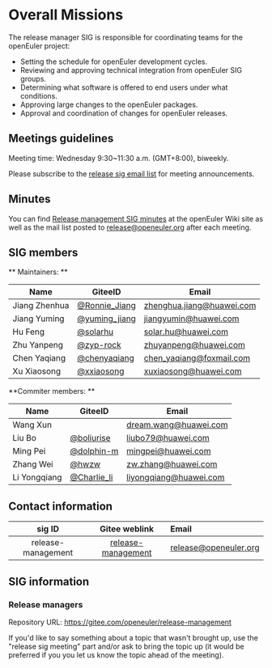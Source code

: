 # Overall Missions

The release manager SIG is responsible for coordinating teams for the openEuler project:

- Setting the schedule for openEuler development cycles.
- Reviewing and approving technical integration from openEuler SIG groups.
- Determining what software is offered to end users under what conditions.
- Approving large changes to the openEuler packages.
- Approval and coordination of changes for openEuler releases.



## Meetings guidelines

Meeting time: Wednesday 9:30~11:30 a.m. (GMT+8:00), biweekly.

Please subscribe to the [release sig email list](https://openeuler.org/en/community/mailing-list/) for meeting announcements.

## Minutes
You can find [Release management SIG minutes](https://gitee.com/openeuler/release-management/wikis) at the openEuler Wiki site as well as the mail list posted to release@openeuler.org after each meeting.

## SIG members
** Maintainers: **

|   Name |GiteeID| Email   |
|----------|--------------|------------|
|Jiang Zhenhua| [@Ronnie_Jiang](https://gitee.com/Ronnie_Jiang) | zhenghua.jiang@huawei.com|
|Jiang Yuming|  [@yuming_jiang](https://gitee.com/yuming_jiang)  |jiangyumin@huawei.com|
|Hu Feng| [@solarhu](https://gitee.com/solarhu) | solar.hu@huawei.com|
| Zhu Yanpeng| [@zyp-rock](https://gitee.com/zyp-rock) | zhuyanpeng@huawei.com|
| Chen Yaqiang| [@chenyaqiang](https://gitee.com/chenyaqiang) | chen_yaqiang@foxmail.com|
| Xu Xiaosong| [@xxiaosong](https://gitee.com/xxiaosong) | xuxiaosong@huawei.com|

**Commiter members: **

|   Name |GiteeID| Email   |
|----------|--------------|------------|
|Wang Xun| |dream.wang@huawei.com|
| Liu Bo| [@boliurise](https://gitee.com/boliurise)  |liubo79@huawei.com|
| Ming Pei |[@dolphin-m](https://gitee.com/dolphin-m)  |mingpei@huawei.com|
| Zhang Wei| [@hwzw](https://gitee.com/hwzw)  |zw.zhang@huawei.com|
| Li Yongqiang| [@Charlie_li](https://gitee.com/Charlie_li) | liyongqiang@huawei.com|

## Contact information

| sig ID| Gitee weblink           | Email  |
| :-------------: |:--------:| :-----|
|release-management|[release-management](https://gitee.com/openeuler/release-management/)|release@openeuler.org|


## SIG information

### Release managers

Repository URL: https://gitee.com/openeuler/release-management

If you'd like to say something about a topic that wasn't brought up, use the "release sig meeting" part and/or ask to bring the topic up (it would be preferred if you you let us know the topic ahead of the meeting).